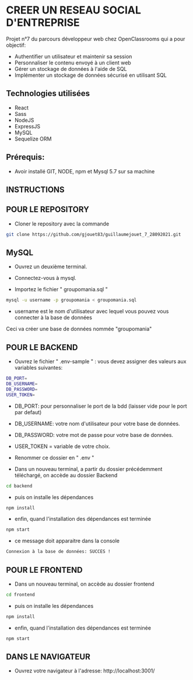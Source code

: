 # CREER UN RESEAU SOCIAL D'ENTREPRISE
Projet n°7 du parcours développeur web chez OpenClassrooms qui a pour objectif: 
- Authentifier un utilisateur et maintenir sa session
- Personnaliser le contenu envoyé à un client web
- Gérer un stockage de données à l'aide de SQL
- Implémenter un stockage de données sécurisé en utilisant SQL

## Technologies utilisées
- React
- Sass
- NodeJS
- ExpressJS
- MySQL
- Sequelize ORM

## Prérequis:

- Avoir installé GIT, NODE, npm et Mysql 5.7 sur sa machine

## INSTRUCTIONS

## POUR LE REPOSITORY

- Cloner le repository avec la commande

```bash
git clone https://github.com/gjouet83/guillaumejouet_7_28092021.git
```

## MySQL

- Ouvrez un deuxième terminal.

- Connectez-vous à mysql.

- Importez le fichier " groupomania.sql "

```bash
mysql -u username -p groupomania < groupomania.sql
```

- username est le nom d'utilisateur avec lequel vous pouvez vous connecter à la base de données

Ceci va créer une base de données nommée "groupomania"

## POUR LE BACKEND

- Ouvrez le fichier " .env-sample " : vous devez assigner des valeurs aux variables suivantes:

```bash
DB_PORT=
DB_USERNAME=
DB_PASSWORD=
USER_TOKEN=
```

- DB_PORT: pour personnaliser le port de la bdd (laisser vide pour le port par defaut)
- DB_USERNAME: votre nom d'utilisateur pour votre base de données.
- DB_PASSWORD: votre mot de passe pour votre base de données.
- USER_TOKEN = variable de votre choix.

- Renommer ce dossier en " .env "

- Dans un nouveau terminal, a partir du dossier précédemment téléchargé, on accède au dossier Backend

```bash
cd backend
```

- puis on installe les dépendances

```bash
npm install
```

- enfin, quand l'installation des dépendances est terminée

```bash
npm start
```

- ce message doit apparaitre dans la console

```bash
Connexion à la base de données: SUCCES !
```

## POUR LE FRONTEND

- Dans un nouveau terminal, on accède au dossier frontend

```bash
cd frontend
```

- puis on installe les dépendances

```bash
npm install
```

- enfin, quand l'installation des dépendances est terminée

```bash
npm start
```

## DANS LE NAVIGATEUR

- Ouvrez votre navigateur à l'adresse: http://localhost:3001/
